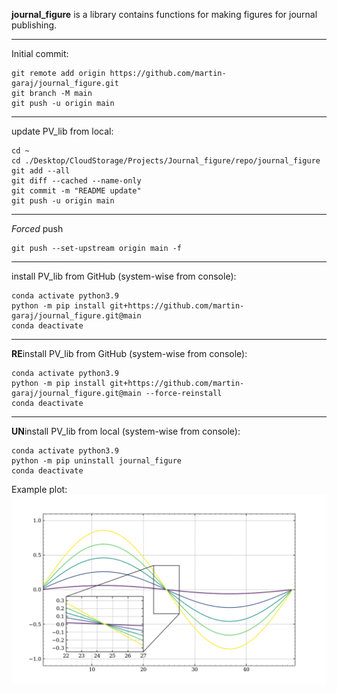 **journal_figure** is a library contains functions for making figures for journal publishing.

---
Initial commit:
```console
git remote add origin https://github.com/martin-garaj/journal_figure.git
git branch -M main
git push -u origin main
```

---
update PV_lib from local:
```console
cd ~
cd ./Desktop/CloudStorage/Projects/Journal_figure/repo/journal_figure
git add --all
git diff --cached --name-only
git commit -m "README update"
git push -u origin main
```

---
*Forced* push
```console
git push --set-upstream origin main -f
```

---
install PV_lib from GitHub (system-wise from console):
```console
conda activate python3.9
python -m pip install git+https://github.com/martin-garaj/journal_figure.git@main
conda deactivate
```

---
**RE**install PV_lib from GitHub (system-wise from console):
```console
conda activate python3.9
python -m pip install git+https://github.com/martin-garaj/journal_figure.git@main --force-reinstall
conda deactivate
```


---
**UN**install PV_lib from local (system-wise from console):

```console
conda activate python3.9
python -m pip uninstall journal_figure
conda deactivate
```


Example plot:
![pretty_style_v1](pretty_style_v1.png)


